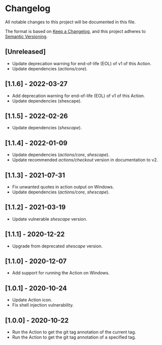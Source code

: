 # Changelog

All notable changes to this project will be documented in this file.

The format is based on [Keep a Changelog], and this project adheres to [Semantic
Versioning].

## [Unreleased]

- Update deprecation warning for end-of-life (EOL) of v1 of this Action.
- Update dependencies (_actions/core_).

## [1.1.6] - 2022-03-27

- Add deprecation warning for end-of-life (EOL) of v1 of this Action.
- Update dependencies (shescape).

## [1.1.5] - 2022-02-26

- Update dependencies (_shescape_).

## [1.1.4] - 2022-01-09

- Update dependencies (_actions/core_, _shescape_).
- Update recommended _actions/checkout_ version in documentation to v2.

## [1.1.3] - 2021-07-31

- Fix unwanted quotes in action output on Windows.
- Update dependencies (_actions/core_, _shescape_).

## [1.1.2] - 2021-03-19

- Update vulnerable _shescape_ version.

## [1.1.1] - 2020-12-22

- Upgrade from deprecated _shescape_ version.

## [1.1.0] - 2020-12-07

- Add support for running the Action on Windows.

## [1.0.1] - 2020-10-24

- Update Action icon.
- Fix shell injection vulnerability.

## [1.0.0] - 2020-10-22

- Run the Action to get the git tag annotation of the current tag.
- Run the Action to get the git tag annotation of a specified tag.

[keep a changelog]: https://keepachangelog.com/en/1.0.0/
[semantic versioning]: https://semver.org/spec/v2.0.0.html
